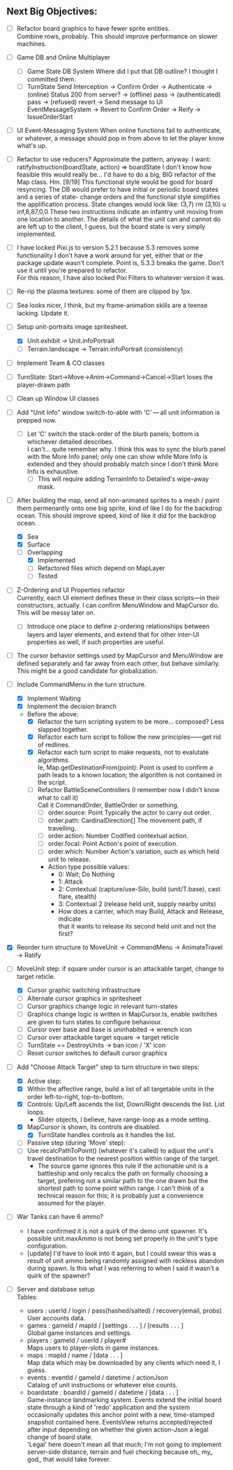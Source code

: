 ## Next Big Objectives:
- [ ] Refactor board graphics to have fewer sprite entities.  
      Combine rows, probably. This should improve performance on slower machines.
- [ ] Game DB and Online Multiplayer
    - [ ] Game State DB System
          Where did I put that DB outline? I thought I committed them.
    - [ ] TurnState Send Interception
          → Confirm Order
          → Authenticate
            → (online) Status 200 from server?
            → (offline) pass
          → (authenticated) pass
          → (refused) revert
            → Send message to UI EventMessageSystem
            → Revert to Confirm Order
          → Reify
          → IssueOrderStart
- [ ] UI Event-Messaging System
      When online functions fail to authenticate, or whatever, a message should pop in
      from above to let the player know what's up.

- [ ] Refactor to use reducers? Approximate the pattern, anyway.
      I want: ratifyInstruction(boardState, action) => boardState
      I don't know how feasible this would really be... I'd have to do a big, BIG refactor
      of the Map class. Hm.
      [9/19] This functional style would be good for board resyncing.
      The DB would prefer to have initial or periodic board states and a series of state-
      change orders and the functional style simplifies the applification process.
      State changes would look like:
        (3,7) rm
        (3,10) u inf,8,87,0,0
      These two instructions indicate an infantry unit moving from one location to another.
      The details of what the unit can and cannot do are left up to the client, I guess,
      but the board state is very simply implemented.

- [ ] I have locked Pixi.js to version 5.2.1 because 5.3 removes some functionality I don't have a work around for yet, either that or the package update wasn't complete. Point is, 5.3.3 breaks the game. Don't use it until you're prepared to refactor.  
    For this reason, I have also locked Pixi Filters to whatever version it was.

- [ ] Re-rip the plasma textures: some of them are clipped by 1px.
- [ ] Sea looks nicer, I think, but my frame-animation skills are a teense lacking. Update it.
- [ ] Setup unit-portraits image spritesheet.
    - [X] Unit.exhibit → Unit.infoPortrait
    - [ ] Terrain.landscape → Terrain.infoPortrait (consistency)

- [ ] Implement Team & CO classes
- [ ] TurnState: Start→Move→Anim→Command→Cancel→Start loses the player-drawn path
- [ ] Clean up Window UI classes
- [ ] Add "Unit Info" window switch-to-able with 'C' — all unit information is prepped now.
    - [ ] Let 'C' switch the stack-order of the blurb panels; bottom is whichever detailed describes.  
        I can't... quite remember why. I think this was to sync the blurb panel with the More Info panel; only one can show while More Info is extended and they should probably match since I don't think More Info is exhaustive.
        - [ ] This will require adding TerrainInfo to Detailed's wipe-away mask.

- [ ] After building the map, send all non-animated sprites to a mesh / paint them permenantly onto one big sprite, kind of like I do for the backdrop ocean. This should improve speed, kind of like it did for the backdrop ocean.
    - [X] Sea
    - [X] Surface
    - [ ] Overlapping  
        - [X] Implemented
        - [ ] Refactored files which depend on MapLayer
        - [ ] Tested

- [ ] Z-Ordering and UI Properties refactor  
    Currently, each UI element defines these in their class scripts—in their constructors, actually. I can confirm MenuWindow and MapCursor do. This will be messy later on.
    - [ ] Introduce one place to define z-ordering relationships between layers and layer elements, and extend that for other inter-UI properties as well, if such properties are useful.

- [ ] The cursor behavior settings used by MapCursor and MenuWindow are defined separately and far away from each other, but behave similarly. This might be a good candidate for globalization.

- [ ] Include CommandMenu in the turn structure.
    - [X] Implement Waiting
    - [X] Implement the decision branch
    - Before the above:
        - [X] Refactor the turn scripting system to be more... composed? Less slapped together.
        - [X] Refactor each turn script to follow the new principles——get rid of redlines.
        - [X] Refactor each turn script to make requests, not to evalutate algorithms.  
            Ie, Map.getDestinationFrom(point): Point is used to confirm a path leads to a known location; the algorithm is not contained in the script.
        - [ ] Refactor BattleSceneControllers (I remember now I didn't know what to call it)  
            Call it CommandOrder, BattleOrder or something.
            - [ ] order.source: Point               Typically the actor to carry out order.
            - [ ] order.path: CardinalDirection[]   The movement path, if travelling.
            - [ ] order.action: Number              Codified contextual action.
            - [ ] order.focal: Point                Action's point of execution.
            - [ ] order.which: Number               Action's variation, such as which held unit to release.
            - Action type possible values:
                - 0: Wait; Do Nothing
                - 1: Attack
                - 2: Contextual (capture/use-Silo, build (unit/T.base), cast flare, stealth)
                - 3: Contextual 2 (release held unit, supply nearby units)
                - How does a carrier, which may Build, Attack and Release, indicate  
                    that it wants to release its second held unit and not the first?

- [x] Reorder turn structure to MoveUnit → CommandMenu → AnimateTravel → Ratify

- [ ] MoveUnit step: if square under cursor is an attackable target, change to target reticle.
    - [X] Cursor graphic switching infrastructure
    - [ ] Alternate cursor graphics in spritesheet
    - [ ] Cursor graphics change logic in relevant turn-states
    - [ ] Graphics change logic is written in MapCursor.ts, enable switches are given to turn states to configure behaviour.
    - [ ] Cursor over base and base is uninhabited → wrench icon
    - [ ] Cursor over attackable target square → target reticle
    - [ ] TurnState == DestroyUnits → ban icon / 'X' icon
    - [ ] Reset cursor switches to default cursor graphics

- [ ] Add "Choose Attack Target" step to turn structure in two steps:
    - [X] Active step:
    - [X] Within the affective range, build a list of all targetable units in the order left-to-right, top-to-bottom.
    - [X] Controls: Up/Left ascends the list, Down/Right descends the list. List loops.
        - Slider objects, I believe, have range-loop as a mode setting.
    - [X] MapCursor is shown, its controls are disabled.
        - [X] TurnState handles controls as it handles the list.
    - [ ] Passive step (during 'Move' step):
    - [ ] Use recalcPathToPoint() (whatever it's called) to adjust the unit's travel destination to the nearest position within range of the target.
        - The source game ignores this rule if the actionable unit is a battleship and only recalcs the path on formally choosing a target, prefering not a similar path to the one drawn but the shortest path to some point within range. I can't think of a technical reason for this; it is probably just a convenience assumed for the player.

- [ ] War Tanks can have 6 ammo?
    - I have confirmed it is not a quirk of the demo unit spawner. It's possible unit.maxAmmo is not being set properly in the unit's type configuration.
    - [update] I'd have to look into it again, but I could swear this was a result of unit ammo being randomly assigned with reckless abandon during spawn. Is this what I was referring to when I said it wasn't a quirk of the spawner?

- [ ] Server and database setup  
    Tables:  
    - users : userId / login / pass(hashed/salted) / recovery(email, probs)
        User accounts data.
    - games : gameId / mapId / [settings . . . ] / [results . . . ]  
        Global game instances and settings.
    - players : gameId / userId / player#  
        Maps users to player-slots in game instances.
    - maps : mapId / name / [data . . . ]  
        Map data which may be downloaded by any clients which need it, I guess.
    - events : eventId / gameId / datetime / actionJson  
        Catalog of unit instructions or whatever else counts.
    - boardstate : boardId / gameId / datetime / [data . . . ]  
        Game-instance landmarking system. Events extend the initial board state through a kind of 'redo' application and the system occasionally updates this anchor point with a new, time-stamped snapshot contained here.
    EventsView returns accepted/rejected after input depending on whether the given action-Json a legal change of board state.  
    'Legal' here doesn't mean all that much; I'm not going to implement server-side distance, terrain and fuel checking because oh_ my_ god_ that would take forever.
